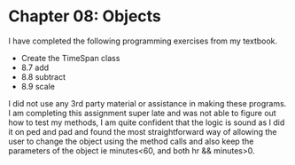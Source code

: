 # Chapter 08: Objects

I have completed the following programming exercises from my textbook.

- Create the TimeSpan class
- 8.7 add
- 8.8 subtract
- 8.9 scale

I did not use any 3rd party material or assistance in making these programs.
I am completing this assignment super late and was not able to figure out how to test my methods, I am quite confident that the logic is 
sound as I did it on ped and pad and found the most straightforward way of allowing the user to change the object using the method calls 
and also keep the parameters of the object ie minutes<60, and both hr && minutes>0.